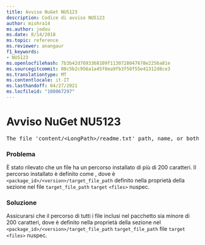 ```yaml
---
title: Avviso NuGet NU5123
description: Codice di avviso NU5123
author: mishra14
ms.author: jodou
ms.date: 8/14/2018
ms.topic: reference
ms.reviewer: anangaur
f1_keywords:
- NU5123
ms.openlocfilehash: 7b3b42d7693368109f1130728047678e2256a81e
ms.sourcegitcommit: 08c5b2c956a1a45f0ea9fb3f50f55e41312d8ce3
ms.translationtype: MT
ms.contentlocale: it-IT
ms.lasthandoff: 04/27/2021
ms.locfileid: "108067297"
---
```

# <a name="nuget-warning-nu5123"></a>Avviso NuGet NU5123
<pre>The file 'content/&lt;LongPath&gt;/readme.txt' path, name, or both are too long. Your package might not work without long file path support. Please shorten the file path or file name.</pre>

### <a name="issue"></a>Problema

È stato rilevato che un file ha un percorso installato di più di 200 caratteri. Il percorso installato è definito come , dove è `<package_id>/<version>/target_file_path` definito nella proprietà della sezione nel file `target_file_path` `target` `<files>` nuspec.


### <a name="solution"></a>Soluzione

Assicurarsi che il percorso di tutti i file inclusi nel pacchetto sia minore di 200 caratteri, dove è definito nella proprietà della sezione nel `<package_id>/<version>/target_file_path` `target_file_path` file `target` `<files>` nuspec.

